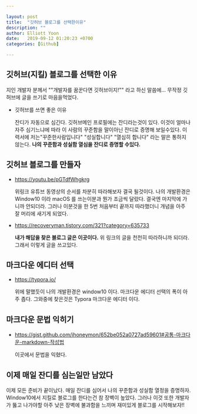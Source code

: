 ```yaml
---

layout: post
title:  "깃허브 블로그를 선택한이유"
description: ""
author: Elliott Yoon
date:   2019-09-12 01:20:23 +0700
categories: [Github]

---
```




## 깃허브(지킬) 블로그를 선택한 이유

지인 개발자 분께서 ""개발자를 꿈꾼다면 깃허브이지!"" 라고 하신 말씀에... 무작정 깃허브에 글을 쓰기로 마음을먹었다. 

* 깃허브를 쓰면 좋은 이유

  잔디가 자동으로 심긴다. 깃허브메인 프로필에는 잔디라는것이 있다.  이것이 얼마나 자주 심기느냐에 따라 이 사람의 꾸준함을 말이아닌 잔디로 증명해 보일수있다. 이력서에 저는"꾸준한사람입니다" "성실합니다" "열심히 합니다" 라는 말은 통하지 않는다. **나의 꾸준함과 성실함 열심을 잔디로 증명할 수있다.**



## 깃허브 블로그를 만들자

* <https://youtu.be/pGTdfWhgkrg>

  위링크 유튜브 동영상의 순서를 차분히 따라해보자 결국 될것이다.  나의 개발환경은 Window10 이라 macOS      를      쓰는이분과 뭔가 조금씩 달랐다. 결국엔 마지막에 가니까 안되더라. 그러나 이분것을 한 5번 처음부터 끝까지 따라했더니 개념을 아주 잘 머리에 새기게 되었다.

* <https://recoveryman.tistory.com/321?category=635733>

  **내가 해답을 찾은 블로그 글은 이곳이다.** 위 링크의 글을 천천히 따라하니까 되더라. 그래서 이렇게 글을 쓰고있다.

  

## 마크다운 에디터 선택

* <https://typora.io/>

  위에 말했듯이 나의 개발환경은 window10 이다. 마크다운 에디터 선택의 폭이 아주 좁다. 그와중에 찾은것은 Typora 마크다운 에디터 이다.  

  

## 마크다운 문법 익히기

* <https://gist.github.com/ihoneymon/652be052a0727ad59601#공통-마크다운-markdown-작성법>

  이곳에서 문법을 익혔다.



## 이제 매일 잔디를 심는일만 남았다

이제 모든 준비가 끝이났다. 매일 잔디를 심어서 나의 꾸준함과 성실함 열정을 증명하자. Window10에서 지킬로 블로그를 한다는건 참 장벽이 높았다. 그러나 이것 또한 개발자가 뚫고 나가야할 아주 낮은 장벽에 불과함을 느끼며 재미있게 블로그를 시작해보자!!







